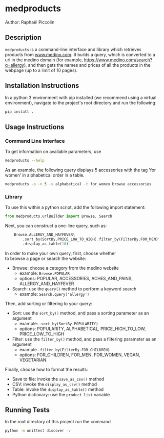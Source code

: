 # medproducts
Author: Raphaël Piccolin

## Description

`medproducts` is a command-line interface and library which retrieves products from www.medino.com.
It builds a query, which is converted to a url in the medino domain (for example, https://www.medino.com/search?q=allergy), 
and then gets the names and prices of all the products in the webpage (up to a limit of 10 pages).

## Installation Instructions

In a python 3 environment with pip installed (we recommend using a virtual environment), navigate to the project's
root directory and run the following:

```bash
pip install .
```


## Usage Instructions

### Command Line Interface

To get information on available parameters, use

```bash
medproducts --help
```

As an example, the following query displays 5 accessories 
with the tag 'for women' in alphabetical order in a table.

```bash
medproducts -p -n 5 -s alphabetical -t for_women browse accessories
```

### Library

To use this within a python script, add the following import statement:

```python
from medproducts.urlBuilder import Browse, Search
```

Next, you can construct a one-line query, such as:

```python
    Browse.ALLERGY_AND_HAYFEVER\
        .sort_by(SortBy.PRICE_LOW_TO_HIGH).filter_by(FilterBy.FOR_MEN)\
        .display_as_table(10)
```

In order to make your own query, first, choose whether \
to browse a page or search the website:
* Browse: choose a category from the medino website
    * example: `Browse.POPULAR`
    * options: POPULAR, ACCESSORIES, ACHES_AND_PAINS, ALLERGY_AND_HAYFEVER
* Search: use the `query()` method to perform a keyword search
    * example: `Search.query('allergy')`
    
Then, add sorting or filtering to your query:
* Sort: use the `sort_by()` method, and pass a sorting parameter as an argument
    * example: `.sort_by(SortBy.POPULARITY)`
    * options: POPULARITY, ALPHABETICAL, PRICE_HIGH_TO_LOW, PRICE_LOW_TO_HIGH
* Filter: use the `filter_by()` method, and pass a filtering parameter as an argument
    * example `.filter_by(FilterBy.FOR_CHILDREN)`
    * options: FOR_CHILDREN, FOR_MEN, FOR_WOMEN, VEGAN, VEGETARIAN
    
Finally, choose how to format the results:
* Save to file: invoke the `save_as_csv()` method
* CSV: invoke the `display_as_csv()` method
* Table: invoke the `display_as_table()` method
* Python dictionary: use the `product_list` variable

## Running Tests

In the root directory of this project run the command
```bash
python -m unittest discover -v
```
    

 
